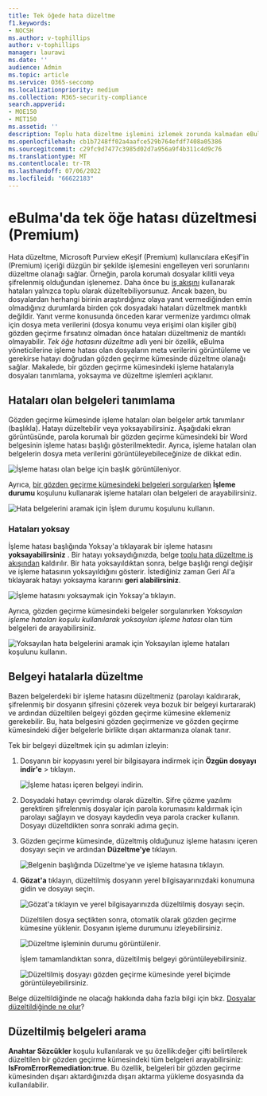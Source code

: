 ```yaml
---
title: Tek öğede hata düzeltme
f1.keywords:
- NOCSH
ms.author: v-tophillips
author: v-tophillips
manager: laurawi
ms.date: ''
audience: Admin
ms.topic: article
ms.service: O365-seccomp
ms.localizationpriority: medium
ms.collection: M365-security-compliance
search.appverid:
- MOE150
- MET150
ms.assetid: ''
description: Toplu hata düzeltme işlemini izlemek zorunda kalmadan eBulma (Premium) içindeki bir gözden geçirme kümesindeki bir belgedeki işleme hatasını düzeltebilirsiniz.
ms.openlocfilehash: cb1b7248ff02a4aafce529b764efdf7408a05386
ms.sourcegitcommit: c29fc9d7477c3985d02d7a956a9f4b311c4d9c76
ms.translationtype: MT
ms.contentlocale: tr-TR
ms.lasthandoff: 07/06/2022
ms.locfileid: "66622183"
---
```

# <a name="single-item-error-remediation-in-ediscovery-premium"></a>eBulma'da tek öğe hatası düzeltmesi (Premium)

Hata düzeltme, Microsoft Purview eKeşif (Premium) kullanıcılara eKeşif'in (Premium) içeriği düzgün bir şekilde işlemesini engelleyen veri sorunlarını düzeltme olanağı sağlar. Örneğin, parola korumalı dosyalar kilitli veya şifrelenmiş olduğundan işlenemez. Daha önce bu [iş akışını](error-remediation-when-processing-data-in-advanced-ediscovery.md) kullanarak hataları yalnızca toplu olarak düzeltebiliyorsunuz. Ancak bazen, bu dosyalardan herhangi birinin araştırdığınız olaya yanıt vermediğinden emin olmadığınız durumlarda birden çok dosyadaki hataları düzeltmek mantıklı değildir. Yanıt verme konusunda önceden karar vermenize yardımcı olmak için dosya meta verilerini (dosya konumu veya erişimi olan kişiler gibi) gözden geçirme fırsatınız olmadan önce hataları düzeltmeniz de mantıklı olmayabilir. *Tek öğe hatasını düzeltme* adlı yeni bir özellik, eBulma yöneticilerine işleme hatası olan dosyaların meta verilerini görüntüleme ve gerekirse hatayı doğrudan gözden geçirme kümesinde düzeltme olanağı sağlar. Makalede, bir gözden geçirme kümesindeki işleme hatalarıyla dosyaları tanımlama, yoksayma ve düzeltme işlemleri açıklanır.

## <a name="identify-documents-with-errors"></a>Hataları olan belgeleri tanımlama

Gözden geçirme kümesinde işleme hataları olan belgeler artık tanımlanır (başlıkla). Hatayı düzeltebilir veya yoksayabilirsiniz. Aşağıdaki ekran görüntüsünde, parola korumalı bir gözden geçirme kümesindeki bir Word belgesinin işleme hatası başlığı gösterilmektedir. Ayrıca, işleme hataları olan belgelerin dosya meta verilerini görüntüleyebileceğinize de dikkat edin.

![İşleme hatası olan belge için başlık görüntüleniyor.](../media/SIERimage1.png)

Ayrıca, [bir gözden geçirme kümesindeki belgeleri sorgularken](review-set-search.md) **İşleme durumu** koşulunu kullanarak işleme hataları olan belgeleri de arayabilirsiniz.

![Hata belgelerini aramak için İşlem durumu koşulunu kullanın.](../media/SIERimage2.png)

### <a name="ignore-errors"></a>Hataları yoksay

İşleme hatası başlığında Yoksay'a tıklayarak bir işleme hatasını **yoksayabilirsiniz** . Bir hatayı yoksaydığınızda, belge [toplu hata düzeltme iş akışından](error-remediation-when-processing-data-in-advanced-ediscovery.md) kaldırılır. Bir hata yoksayıldıktan sonra, belge başlığı rengi değişir ve işleme hatasının yoksayıldığını gösterir. İstediğiniz zaman Geri Al'a tıklayarak hatayı yoksayma kararını **geri alabilirsiniz**.

![İşleme hatasını yoksaymak için Yoksay'a tıklayın.](../media/SIERimage3.png)

Ayrıca, gözden geçirme kümesindeki belgeler sorgulanırken *Yoksayılan işleme hataları koşulu kullanılarak yoksayılan işleme hatası* olan tüm belgeleri de arayabilirsiniz.

![Yoksayılan hata belgelerini aramak için Yoksayılan işleme hataları koşulunu kullanın.](../media/SIERimage4.png)

## <a name="remediate-a-document-with-errors"></a>Belgeyi hatalarla düzeltme

Bazen belgelerdeki bir işleme hatasını düzeltmeniz (parolayı kaldırarak, şifrelenmiş bir dosyanın şifresini çözerek veya bozuk bir belgeyi kurtararak) ve ardından düzeltilen belgeyi gözden geçirme kümesine eklemeniz gerekebilir. Bu, hata belgesini gözden geçirmenize ve gözden geçirme kümesindeki diğer belgelerle birlikte dışarı aktarmanıza olanak tanır. 

Tek bir belgeyi düzeltmek için şu adımları izleyin:

1. Dosyanın bir kopyasını yerel bir bilgisayara indirmek için **Özgün dosyayı** **indir'e** >  tıklayın.

   ![İşleme hatası içeren belgeyi indirin.](../media/SIERimage5.png)

2. Dosyadaki hatayı çevrimdışı olarak düzeltin. Şifre çözme yazılımı gerektiren şifrelenmiş dosyalar için parola korumasını kaldırmak için parolayı sağlayın ve dosyayı kaydedin veya parola cracker kullanın. Dosyayı düzeltdikten sonra sonraki adıma geçin.

3. Gözden geçirme kümesinde, düzeltmiş olduğunuz işleme hatasını içeren dosyayı seçin ve ardından **Düzeltme'ye** tıklayın.

   ![Belgenin başlığında Düzeltme'ye ve işleme hatasına tıklayın.](../media/SIERimage6.png)


4. **Gözat'a** tıklayın, düzeltilmiş dosyanın yerel bilgisayarınızdaki konumuna gidin ve dosyayı seçin.

   ![Gözat'a tıklayın ve yerel bilgisayarınızda düzeltilmiş dosyayı seçin.](../media/SIERimage7.png)

    Düzeltilen dosya seçtikten sonra, otomatik olarak gözden geçirme kümesine yüklenir. Dosyanın işleme durumunu izleyebilirsiniz.

    ![Düzeltme işleminin durumu görüntülenir.](../media/SIERimage8.png)

   İşlem tamamlandıktan sonra, düzeltilmiş belgeyi görüntüleyebilirsiniz.

    ![Düzeltilmiş dosyayı gözden geçirme kümesinde yerel biçimde görüntüleyebilirsiniz.](../media/SIERimage9.png)

Belge düzeltildiğinde ne olacağı hakkında daha fazla bilgi için bkz. [Dosyalar düzeltildiğinde ne olur](error-remediation-when-processing-data-in-advanced-ediscovery.md#what-happens-when-files-are-remediated)?

## <a name="search-for-remediated-documents"></a>Düzeltilmiş belgeleri arama

**Anahtar Sözcükler** koşulu kullanılarak ve şu özellik:değer çifti belirtilerek düzeltilen bir gözden geçirme kümesindeki tüm belgeleri arayabilirsiniz: **IsFromErrorRemediation:true**. Bu özellik, belgeleri bir gözden geçirme kümesinden dışarı aktardığınızda dışarı aktarma yükleme dosyasında da kullanılabilir.
